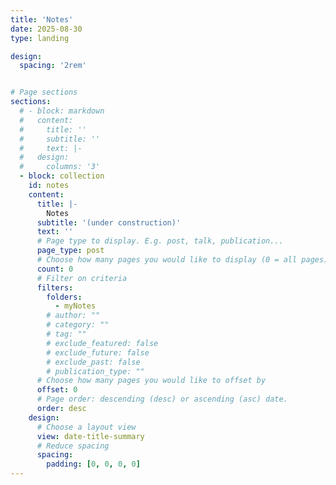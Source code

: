 ```yaml
---
title: 'Notes'
date: 2025-08-30
type: landing

design:
  spacing: '2rem'


# Page sections
sections:
  # - block: markdown
  #   content:
  #     title: ''
  #     subtitle: ''
  #     text: |-
  #   design:
  #     columns: '3'
  - block: collection
    id: notes
    content:
      title: |-
        Notes
      subtitle: '(under construction)'
      text: ''
      # Page type to display. E.g. post, talk, publication...
      page_type: post
      # Choose how many pages you would like to display (0 = all pages)
      count: 0
      # Filter on criteria
      filters:
        folders:
          - myNotes
        # author: ""
        # category: ""
        # tag: ""
        # exclude_featured: false
        # exclude_future: false
        # exclude_past: false
        # publication_type: ""
      # Choose how many pages you would like to offset by
      offset: 0
      # Page order: descending (desc) or ascending (asc) date.
      order: desc
    design:
      # Choose a layout view
      view: date-title-summary
      # Reduce spacing
      spacing:
        padding: [0, 0, 0, 0]
---
```


